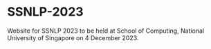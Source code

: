 # SSNLP-2023

Website for SSNLP 2023 to be held at School of Computing, National University of Singapore on 4 December 2023.

